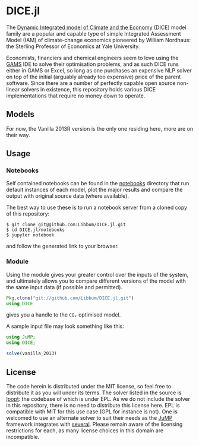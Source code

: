 # DICE.jl

The [Dynamic Integrated model of Climate and the Economy](https://sites.google.com/site/williamdnordhaus/dice-rice) (DICE) model family are a popular and capable type of simple Integrated Assessment Model (IAM) of climate-change economics pioneered by William Nordhaus: the Sterling Professor of Economics at Yale University.

Economists, financiers and chemical engineers seem to love using the [GAMS](https://www.gams.com/) IDE to solve their optimisation problems, and as such DICE runs either in GAMS or Excel, so long as one purchases an expensive NLP solver on top of the initial (arguably already too expensive) price of the parent software.
Since there are a number of perfectly capable open source non-linear solvers in existence, this repository holds various DICE implementations that require no money down to operate.

## Models

For now, the Vanilla 2013R version is the only one residing here, more are on their way.

## Usage

### Notebooks

Self contained notebooks can be found in the [notebooks](/notebooks) directory that run default instances of each model, plot the major results and compare the output with original source data (where available).

The best way to use these is to run a notebook server from a cloned copy of this repository:

```shell
$ git clone git@github.com:Libbum/DICE.jl.git
$ cd DICE.jl/notebooks
$ jupyter notebook
```

and follow the generated link to your browser.

### Module

Using the module gives your greater control over the inputs of the system, and ultimately allows you to compare different versions of the model with the same input data (if possible and permitted).

```julia
Pkg.clone("git://github.com/Libbum/DICE.jl.git")
using DICE
```

gives you a handle to the `CO₂` optimised model.

A sample input file may look something like this:

```julia
using JuMP;
using DICE;

solve(vanilla_2013)
```

## License

The code herein is distributed under the MIT license, so feel free to distribute it as you will under its terms.
The solver listed in the source is [Ipopt](https://projects.coin-or.org/Ipopt): the codebase of which is under EPL.
As we do not include the solver in this repository, there is no need to distribute this license here. EPL is compatible with MIT for this use case (GPL for instance is not).
One is welcomed to use an alternate solver to suit their needs as the [JuMP](https://github.com/JuliaOpt/JuMP.jl) framework integrates with [several](http://www.juliaopt.org/JuMP.jl/0.18/installation.html#getting-solvers).
Please remain aware of the licensing restrictions for each, as many license choices in this domain are incompatible.
